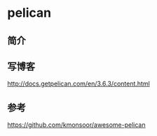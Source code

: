 # pelican

## 简介

## 写博客

http://docs.getpelican.com/en/3.6.3/content.html

## 参考


https://github.com/kmonsoor/awesome-pelican

